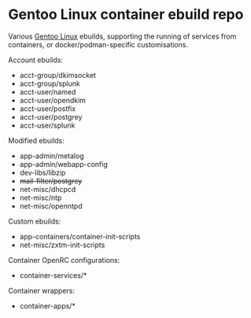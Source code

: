 # Gentoo Linux container ebuild repo

Various [Gentoo Linux](http://www.gentoo.org/) ebuilds, supporting the running
of services from containers, or docker/podman-specific customisations.

Account ebuilds:

* acct-group/dkimsocket
* acct-group/splunk
* acct-user/named
* acct-user/opendkim
* acct-user/postfix
* acct-user/postgrey
* acct-user/splunk

Modified ebuilds:

* app-admin/metalog
* app-admin/webapp-config
* dev-libs/libzip
* ~~mail-filter/postgrey~~
* net-misc/dhcpcd
* net-misc/ntp
* net-misc/openntpd

Custom ebuilds:

* app-containers/container-init-scripts
* net-misc/zxtm-init-scripts

Container OpenRC configurations:

* container-services/\*

Container wrappers:

* container-apps/\*

